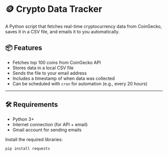# 🪙 Crypto Data Tracker

A Python script that fetches real-time cryptocurrency data from CoinGecko, saves it in a CSV file, and emails it to you automatically.

## 📦 Features

- Fetches top 100 coins from CoinGecko API
- Stores data in a local CSV file
- Sends the file to your email address
- Includes a timestamp of when data was collected
- Can be scheduled with `cron` for automation (e.g., every 20 hours)

---

## 🛠️ Requirements

- Python 3+
- Internet connection (for API + email)
- Gmail account for sending emails

Install the required libraries:

```bash
pip install requests
